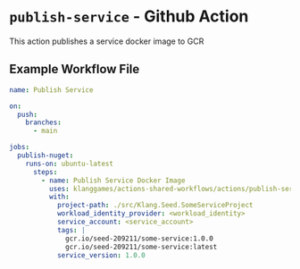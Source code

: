 # `publish-service` - **Github Action**

This action publishes a service docker image to GCR

## Example Workflow File

```yaml
name: Publish Service

on:
  push:
    branches:
      - main

jobs:
  publish-nuget:
    runs-on: ubuntu-latest
      steps:
        - name: Publish Service Docker Image
          uses: klanggames/actions-shared-workflows/actions/publish-service@v1
          with:
            project-path: ./src/Klang.Seed.SomeServiceProject
            workload_identity_provider: <workload_identity>
            service_account: <service_account>
            tags: |
              gcr.io/seed-209211/some-service:1.0.0
              gcr.io/seed-209211/some-service:latest
            service_version: 1.0.0
```
